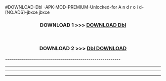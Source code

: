 #DOWNLOAD-Dbl -APK-MOD-PREMIUM-Unlocked-for A n d r o i d-[NO.ADS]-jbxce jbxce 



<div align="center">

<h3>DOWNLOAD 1 >>> <a href="https://getmod2.web.app/?judul=Dbl ">DOWNLOAD Dbl </a></h3><br>

<h3>DOWNLOAD 2 >>> <a href="https://getmod2.web.app/?judul=Dbl ">Dbl  DOWNLOAD </a></h3>

</div>
----------------------------------------------------------

----------------------------------------------------------

----------------------------------------------------------

----------------------------------------------------------



